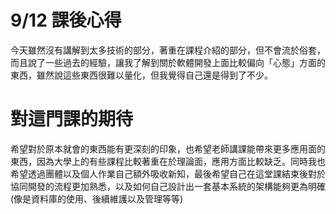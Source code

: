 # 9/12 課後心得

今天雖然沒有講解到太多技術的部分，著重在課程介紹的部分，但不會流於俗套，而且說了一些過去的經驗，讓我了解到關於軟體開發上面比較偏向「心態」方面的東西，雖然說這些東西很難以量化，但我覺得自己還是得到了不少。

# 對這門課的期待

希望對於原本就會的東西能有更深刻的印象，也希望老師講課能帶來更多應用面的東西，因為大學上的有些課程比較著重在於理論面，應用方面比較缺乏。同時我也希望透過團體以及個人作業自己額外吸收新知，最後希望自己在這堂課結束後對於協同開發的流程更加熟悉，以及如何自己設計出一套基本系統的架構能夠更為明確(像是資料庫的使用、後續維護以及管理等等)
